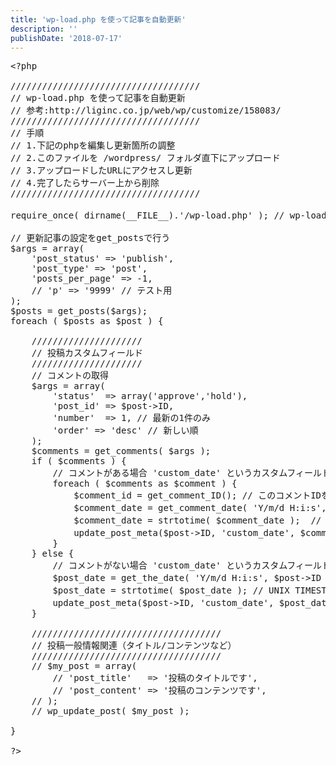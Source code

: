 ```yaml
---
title: 'wp-load.php を使って記事を自動更新'
description: ''
publishDate: '2018-07-17'
---
```


<pre class="brush: php; title: ; notranslate" title="">&lt;?php

////////////////////////////////////
// wp-load.php を使って記事を自動更新
// 参考:http://liginc.co.jp/web/wp/customize/158083/
////////////////////////////////////
// 手順
// 1.下記のphpを編集し更新箇所の調整
// 2.このファイルを /wordpress/ フォルダ直下にアップロード
// 3.アップロードしたURLにアクセスし更新
// 4.完了したらサーバー上から削除
////////////////////////////////////

require_once( dirname(__FILE__).'/wp-load.php' ); // wp-load.php を読み込み

// 更新記事の設定をget_postsで行う
$args = array(
	'post_status' =&gt; 'publish',
	'post_type' =&gt; 'post',
	'posts_per_page' =&gt; -1,
	// 'p' =&gt; '9999' // テスト用
);
$posts = get_posts($args);
foreach ( $posts as $post ) {

	/////////////////////
	// 投稿カスタムフィールド
	/////////////////////
	// コメントの取得
	$args = array(
		'status'  =&gt; array('approve','hold'),
		'post_id' =&gt; $post-&gt;ID,
		'number'  =&gt; 1, // 最新の1件のみ
		'order' =&gt; 'desc' // 新しい順
	);
	$comments = get_comments( $args );
	if ( $comments ) {
		// コメントがある場合 'custom_date' というカスタムフィールドに最新コメントの日付をUNIX形式で格納する
		foreach ( $comments as $comment ) {
			$comment_id = get_comment_ID(); // このコメントIDを取得
			$comment_date = get_comment_date( 'Y/m/d H:i:s', $comment_id );  // このコメントの日付を取得
			$comment_date = strtotime( $comment_date );  // UNIX TIMESTAMP として取得
			update_post_meta($post-&gt;ID, 'custom_date', $comment_date); // カスタムフィールドに日付を追加
		}
	} else {
		// コメントがない場合 'custom_date' というカスタムフィールドに投稿の日付をUNIX形式で格納する
		$post_date = get_the_date( 'Y/m/d H:i:s', $post-&gt;ID ); // get_the_date()でこの投稿の日時を取得
		$post_date = strtotime( $post_date ); // UNIX TIMESTAMP として取得
		update_post_meta($post-&gt;ID, 'custom_date', $post_date); // カスタムフィールドに日付を追加
	}

	////////////////////////////////////
	// 投稿一般情報関連（タイトル/コンテンツなど）
	////////////////////////////////////
	// $my_post = array(
		// 'post_title'   =&gt; '投稿のタイトルです',
		// 'post_content' =&gt; '投稿のコンテンツです',
	// );
	// wp_update_post( $my_post );

}

?&gt;</pre>

